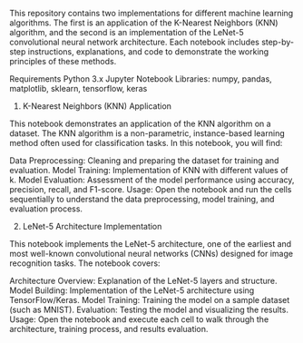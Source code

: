 This repository contains two implementations for different machine learning algorithms. The first is an application of the K-Nearest Neighbors (KNN) algorithm, 
and the second is an implementation of the LeNet-5 convolutional neural network architecture. Each notebook includes step-by-step instructions, explanations, and
code to demonstrate the working principles of these methods.

Requirements
Python 3.x
Jupyter Notebook
Libraries: numpy, pandas, matplotlib, sklearn, tensorflow, keras


1. K-Nearest Neighbors (KNN) Application

This notebook demonstrates an application of the KNN algorithm on a dataset. The KNN algorithm is a non-parametric, instance-based learning method often used for classification tasks. In this notebook, you will find:

Data Preprocessing: Cleaning and preparing the dataset for training and evaluation.
Model Training: Implementation of KNN with different values of k.
Model Evaluation: Assessment of the model performance using accuracy, precision, recall, and F1-score.
Usage: Open the notebook and run the cells sequentially to understand the data preprocessing, model training, and evaluation process.

2. LeNet-5 Architecture Implementation

This notebook implements the LeNet-5 architecture, one of the earliest and most well-known convolutional neural networks (CNNs) designed for image recognition tasks. The notebook covers:

Architecture Overview: Explanation of the LeNet-5 layers and structure.
Model Building: Implementation of the LeNet-5 architecture using TensorFlow/Keras.
Model Training: Training the model on a sample dataset (such as MNIST).
Evaluation: Testing the model and visualizing the results.
Usage: Open the notebook and execute each cell to walk through the architecture, training process, and results evaluation.
